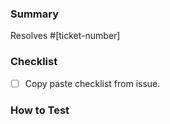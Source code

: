 ### Summary

Resolves #[ticket-number]

<!-- What does this PR change and why? Discuss any breaking changes. -->

### Checklist

- [ ] Copy paste checklist from issue.


### How to Test
<!-- Describe how to test your code. -->
